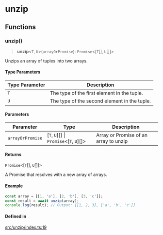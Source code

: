 # unzip

## Functions

### unzip()

> **unzip**\<`T`, `U`\>(`arrayOrPromise`): `Promise`\<[`T`[], `U`[]]\>

Unzips an array of tuples into two arrays.

#### Type Parameters

| Type Parameter | Description |
| ------ | ------ |
| `T` | The type of the first element in the tuple. |
| `U` | The type of the second element in the tuple. |

#### Parameters

| Parameter | Type | Description |
| ------ | ------ | ------ |
| `arrayOrPromise` | [`T`, `U`][] \| `Promise`\<[`T`, `U`][]\> | Array or Promise of an array to unzip |

#### Returns

`Promise`\<[`T`[], `U`[]]\>

A Promise that resolves with a new array of arrays.

#### Example

```ts
const array = [[1, 'a'], [2, 'b'], [3, 'c']];
const result = await unzip(array);
console.log(result); // Output: [[1, 2, 3], ['a', 'b', 'c']]
```

#### Defined in

[src/unzip/index.ts:19](https://github.com/therialguz/Unjam/blob/d4a4b9bac1809c1eac22f36c6da11daa773b8abc/src/unzip/index.ts#L19)
